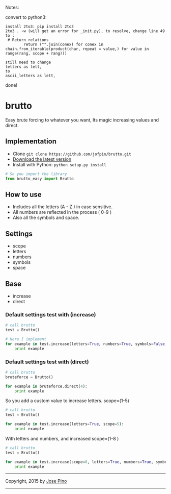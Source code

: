 Notes:

convert to python3:
```
install 2to3: pip install 2to3 
2to3 . -w (will get an error for _init.py), to resolve, change line 49 to :
 # Return relations
        return ("".join(conex) for conex in chain.from_iterable(product(char, repeat = value,) for value in range(rang, scope + rang)))

still need to change 
letters as lett,  
to
ascii_letters as lett,  
```
done!

# brutto
Easy brute forcing to whatever you want, Its magic increasing values and direct.


## Implementation 

-   Clone `git clone https://github.com/jofpin/brutto.git`
-   [Download the latest version](https://github.com/jofpin/brutto/archive/master.zip)
-   Install with Python: `python setup.py install`

```python
# So you import the library
from brutto_easy import Brutto
```

## How to use

-   Includes all the letters (A - Z ) in case sensitive.
-   All numbers are reflected in the process ( 0-9 )
-   Also all the symbols and space.

## Settings
-   scope
-   letters
-   numbers
-   symbols
-   space

## Base 
- increase
- direct

### Default settings test with (increase)
```python
# call brutto
test = Brutto()

# Here I implement
for example in test.increase(letters=True, numbers=True, symbols=False, space=False, scope=4):
    print example
```

### Default settings test with (direct)
```python
# call brutto
bruteforce = Brutto()

for example in bruteforce.direct(4):
    print example
```

So you add a custom value to increase letters. scope=(1-5)
```python
# call brutto
test = Brutto()

for example in test.increase(letters=True, scope=5):
    print example
```

With letters and numbers, and increased scope=(1-8 )
```python
# call brutto
test = Brutto()

for example in test.increase(scope=8, letters=True, numbers=True, symbols=False):
    print example
```

-------------

Copyright, 2015 by [Jose Pino](http://twitter.com/jofpin)

-------------
